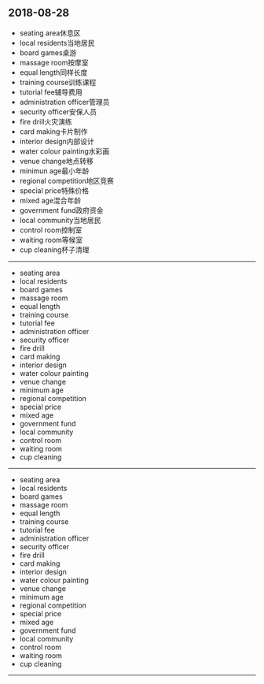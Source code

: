 2018-08-28
---
- seating area休息区
- local residents当地居民
- board games桌游
- massage room按摩室
- equal length同样长度
- training course训练课程
- tutorial fee辅导费用
- administration officer管理员
- security officer安保人员
- fire drill火灾演练
- card making卡片制作
- interior design内部设计
- water colour painting水彩画
- venue change地点转移
- minimun age最小年龄
- regional competition地区竞赛
- special price特殊价格
- mixed age混合年龄
- government fund政府资金
- local community当地居民
- control room控制室
- waiting room等候室
- cup cleaning杯子清理
---
- seating area 
- local residents 
- board games 
- massage room 
- equal length 
- training course 
- tutorial fee 
- administration officer 
- security officer 
- fire drill 
- card making 
- interior design 
- water colour painting 
- venue change 
- minimum age 
- regional competition 
- special price
- mixed age 
- government fund 
- local community 
- control room 
- waiting room 
- cup cleaning 
---
- seating area 
- local residents 
- board games
- massage room
- equal length 
- training course 
- tutorial fee 
- administration officer 
- security officer 
- fire drill 
- card making 
- interior design 
- water colour painting 
- venue change 
- minimum age 
- regional competition 
- special price 
- mixed age 
- government fund 
- local community 
- control room
- waiting room
- cup cleaning 
---